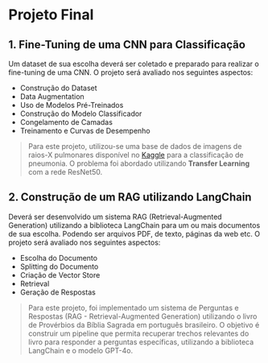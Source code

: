 # Projeto Final

## 1. Fine-Tuning de uma CNN para Classificação

Um dataset de sua escolha deverá ser coletado e preparado para realizar o fine-tuning de uma CNN. O projeto será avaliado nos seguintes aspectos:
- Construção do Dataset
- Data Augmentation
- Uso de Modelos Pré-Treinados
- Construção do Modelo Classificador
- Congelamento de Camadas
- Treinamento e Curvas de Desempenho

>Para este projeto, utilizou-se uma base de dados de imagens de raios-X pulmonares disponível no [Kaggle](https://www.kaggle.com/datasets/paultimothymooney/chest-xray-pneumonia/data) para a classificação de pneumonia. O problema foi abordado utilizando __Transfer Learning__ com a rede ResNet50.

## 2. Construção de um RAG utilizando LangChain

Deverá ser desenvolvido um sistema RAG (Retrieval-Augmented Generation) utilizando a biblioteca LangChain para um ou mais documentos de sua escolha. Podendo ser arquivos PDF, de texto, páginas da web etc. O projeto será avaliado nos seguintes aspectos:
- Escolha do Documento
- Splitting do Documento
- Criação de Vector Store
- Retrieval
- Geração de Respostas

>Para este projeto, foi implementado um sistema de Perguntas e Respostas (RAG - Retrieval-Augmented Generation) utilizando o livro de Provérbios da Bíblia Sagrada em português brasileiro. O objetivo é construir um pipeline que permita recuperar trechos relevantes do livro para responder a perguntas específicas, utilizando a biblioteca LangChain e o modelo GPT-4o.

